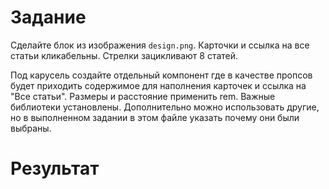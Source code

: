 # Задание
Сделайте блок из изображения `design.png`. Карточки и ссылка на все статьи кликабельны. Стрелки зацикливают 8 статей.

Под карусель создайте отдельный компонент где в качестве пропсов будет приходить содержимое для наполнения карточек и ссылка на "Все статьи".
Размеры и расстояние применить rem.
Важные библиотеки установлены. Дополнительно можно использовать другие, но в выполненном задании в этом файле указать почему они были выбраны.

# Результат
